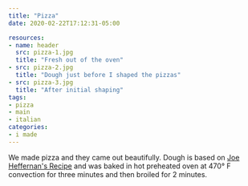 ```yaml
---
title: "Pizza"
date: 2020-02-22T17:12:31-05:00

resources:
- name: header
  src: pizza-1.jpg
  title: "Fresh out of the oven"
- src: pizza-2.jpg
  title: "Dough just before I shaped the pizzas"
- src: pizza-3.jpg
  title: "After initial shaping"
tags:
- pizza
- main
- italian
categories:
- i made
---
```


We made pizza and they came out beautifully. Dough is based on [Joe Heffernan's Recipe](https://www.chefsteps.com/activities/life-changing-pizza-dough-with-joe-heffernan-of-seattle-s-independent-pizzeria) and was baked in hot preheated oven at 470&deg; F convection for three minutes and then broiled for 2 minutes.

